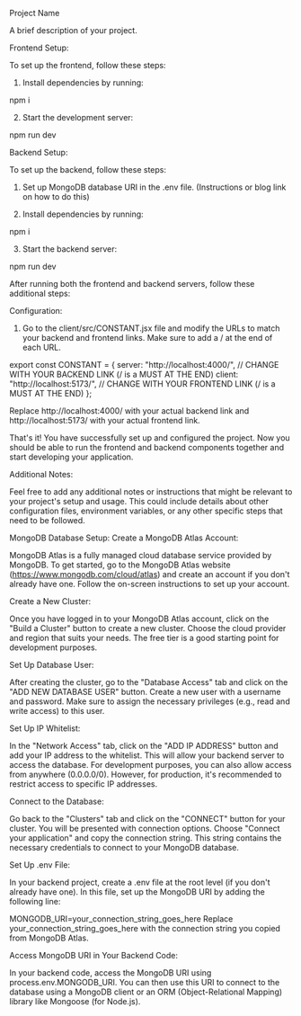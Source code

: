 Project Name

A brief description of your project.

Frontend Setup:

To set up the frontend, follow these steps:

1. Install dependencies by running:

npm i

2. Start the development server:

npm run dev

Backend Setup:

To set up the backend, follow these steps:

1. Set up MongoDB database URI in the .env file. (Instructions or blog link on how to do this)

2. Install dependencies by running:

npm i

3. Start the backend server:

npm run dev

After running both the frontend and backend servers, follow these additional steps:

Configuration:

1. Go to the client/src/CONSTANT.jsx file and modify the URLs to match your backend and frontend links. Make sure to add a / at the end of each URL.

export const CONSTANT = {
  server: "http://localhost:4000/", // CHANGE WITH YOUR BACKEND LINK (/ is a MUST AT THE END)
  client: "http://localhost:5173/", // CHANGE WITH YOUR FRONTEND LINK (/ is a MUST AT THE END)
};

Replace http://localhost:4000/ with your actual backend link and http://localhost:5173/ with your actual frontend link.

That's it! You have successfully set up and configured the project. Now you should be able to run the frontend and backend components together and start developing your application.

Additional Notes:

Feel free to add any additional notes or instructions that might be relevant to your project's setup and usage. This could include details about other configuration files, environment variables, or any other specific steps that need to be followed.

MongoDB Database Setup:
Create a MongoDB Atlas Account:

MongoDB Atlas is a fully managed cloud database service provided by MongoDB. To get started, go to the MongoDB Atlas website (https://www.mongodb.com/cloud/atlas) and create an account if you don't already have one. Follow the on-screen instructions to set up your account.

Create a New Cluster:

Once you have logged in to your MongoDB Atlas account, click on the "Build a Cluster" button to create a new cluster. Choose the cloud provider and region that suits your needs. The free tier is a good starting point for development purposes.

Set Up Database User:

After creating the cluster, go to the "Database Access" tab and click on the "ADD NEW DATABASE USER" button. Create a new user with a username and password. Make sure to assign the necessary privileges (e.g., read and write access) to this user.

Set Up IP Whitelist:

In the "Network Access" tab, click on the "ADD IP ADDRESS" button and add your IP address to the whitelist. This will allow your backend server to access the database. For development purposes, you can also allow access from anywhere (0.0.0.0/0). However, for production, it's recommended to restrict access to specific IP addresses.

Connect to the Database:

Go back to the "Clusters" tab and click on the "CONNECT" button for your cluster. You will be presented with connection options. Choose "Connect your application" and copy the connection string. This string contains the necessary credentials to connect to your MongoDB database.

Set Up .env File:

In your backend project, create a .env file at the root level (if you don't already have one). In this file, set up the MongoDB URI by adding the following line:

MONGODB_URI=your_connection_string_goes_here
Replace your_connection_string_goes_here with the connection string you copied from MongoDB Atlas.

Access MongoDB URI in Your Backend Code:

In your backend code, access the MongoDB URI using process.env.MONGODB_URI. You can then use this URI to connect to the database using a MongoDB client or an ORM (Object-Relational Mapping) library like Mongoose (for Node.js).